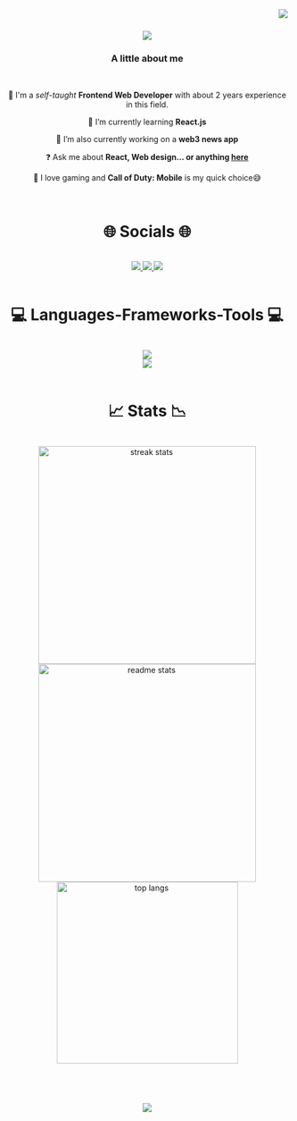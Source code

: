 <img align="right" src="https://visitor-badge.laobi.icu/badge?page_id=lawrenceokim.lawrenceokim" />

<h1 align="center">
    <img src="https://readme-typing-svg.herokuapp.com/?font=Righteous&size=35&center=true&vCenter=true&width=500&height=70&duration=4000&lines=Hi+There+👋;+I'm+a+Web+Developer!;" />
</h1>

<h3 align="center">A little about me</h3>

<br/>

<div align="center">

🚀 I'm a *self-taught* **Frontend Web Developer** with about 2 years experience in this field.

🌱 I’m currently learning **React.js**
  
🔭 I’m also currently working on a **web3 news app**

❓ Ask me about **React, Web design... or anything [here](https://github.com/lawrenceokim/lawrenceokim/issues)**

<!--📸 Aside software development i would pick **videography** -->

 💬 I love gaming and **Call of Duty: Mobile** is my quick choice😅
 </div>
 <br/>

<div align="center">
<h1 align="center">🌐 Socials 🌐</h1>
<br/>
<div align="center"> 
  <a href="mailto:lawrence4okim@gmail.com" target="_blank">
    <img src="https://img.shields.io/badge/Gmail-333333?style=for-the-badge&logo=gmail&logoColor=red" />
  </a>
  <a href="https://linkedin.com/in/lawrenceokim" target="_blank">
    <img src="https://img.shields.io/badge/LinkedIn-0077B5?style=for-the-badge&logo=linkedin&logoColor=white" />
  </a>
  <a href="https://github.com/lawrenceokim" target="_blank">
     <img src="https://img.shields.io/badge/Portfolio-FF5722?style=for-the-badge&logo=todoist&logoColor=white" /> <!-- sqlite, safari, google-chrome are other good icon options -->
  </a>
</div>
</div>
<br/>

<h1 align="center">💻 Languages-Frameworks-Tools 💻</h1>
<br/>
<div align="center">
    <img src="https://skillicons.dev/icons?i=react,bootstrap,html,css,vscode,github,figma,tailwind" /><br>
    <img src="https://skillicons.dev/icons?i=git,javascript,photoshop,illustrator,NPM" />
</div>

<br/>

<!--
snake eating my contributon animation.

<hr/>
<div align="center">
  <h2>🐍 My Contributions 🐍</h2>
  <br>
  <img alt="snake eating my contributions" src="https://raw.githubusercontent.com/salesp07/salesp07/output/github-contribution-grid-snake.svg" />
  
  <br/><br/><br/>
</div> -->

<h1 align="center">📈 Stats 📉</h1>
<br>
<div align=center>
  <img width=390 src="https://streak-stats.demolab.com/?user=lawrenceokim&count_private=true&theme=react&border_radius=10" alt="streak stats"/>
  <img width=390 src="https://github-readme-stats.vercel.app/api?username=lawrenceokim&count_private=true&show_icons=true&rank_icon=github&theme=react&border_radius=10" alt="readme stats" />
  <br/>
  <img width=325 align="center" src="https://github-readme-stats.vercel.app/api/top-langs/?username=lawrenceokim&langs_count=8&layout=compact&theme=react&border_radius=10&size_weight=0.5&count_weight=0.5&exclude_repo=github-readme-stats" alt="top langs" />
</div>

<br/><br/>

<h3 align="center">
    <img src="https://readme-typing-svg.herokuapp.com/?font=Righteous&size=25&center=true&vCenter=true&width=500&height=70&duration=4000&lines=Thanks+for+visiting!;+Message+me+via+E-mail!;I'm+always+down+to+collab+😉">
</h3>

<br/>
